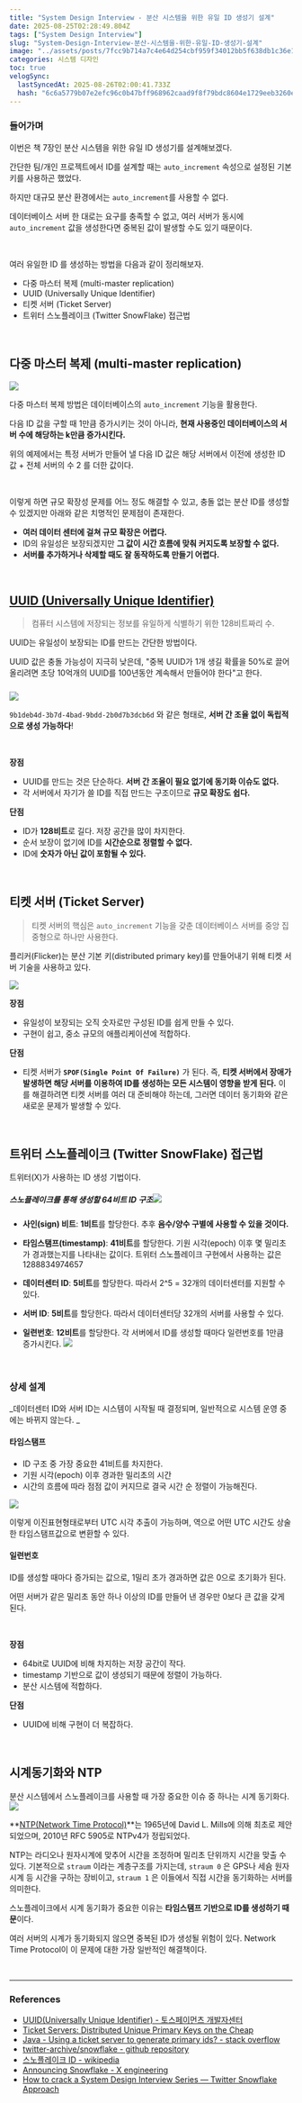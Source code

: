 ```yaml
---
title: "System Design Interview - 분산 시스템을 위한 유일 ID 생성기 설계"
date: 2025-08-25T02:28:49.804Z
tags: ["System Design Interview"]
slug: "System-Design-Interview-분산-시스템을-위한-유일-ID-생성기-설계"
image: "../assets/posts/7fcc9b714a7c4e64d254cbf959f34012bb5f638db1c36e18aec2c85fe7320d0b.png"
categories: 시스템 디자인
toc: true
velogSync:
  lastSyncedAt: 2025-08-26T02:00:41.733Z
  hash: "6c6a5779b07e2efc96c0b47bff968962caad9f8f79bdc8604e1729eeb3260e70"
---
```


### 들어가며

이번은 책 7장인 분산 시스템을 위한 유일 ID 생성기를 설계해보겠다.

간단한 팀/개인 프로젝트에서 ID를 설계할 때는 `auto_increment` 속성으로 설정된 기본 키를 사용하곤 했었다.

하지만 대규모 분산 환경에서는 `auto_increment`를 사용할 수 없다.

데이터베이스 서버 한 대로는 요구를 충족할 수 없고, 여러 서버가 동시에 `auto_increment` 값을 생성한다면 중복된 값이 발생할 수도 있기 때문이다.

<br/>

여러 유일한 ID 를 생성하는 방법을 다음과 같이 정리해보자.

- 다중 마스터 복제 (multi-master replication)
- UUID (Universally Unique Identifier)
- 티켓 서버 (Ticket Server)
- 트위터 스노플레이크 (Twitter SnowFlake) 접근법


<br/>

## 다중 마스터 복제 (multi-master replication)
![](/assets/posts/3974e422f4afd771225e40d59fafe1d4a7a0adb7a1fb6a40a76dabab1c6658e3.png)

다중 마스터 복제 방법은 데이터베이스의 `auto_increment` 기능을 활용한다.

다음 ID 값을 구할 때 1만큼 증가시키는 것이 아니라, **현재 사용중인 데이터베이스의 서버 수에 해당하는 k만큼 증가시킨다.**

위의 예제에서는 특정 서버가 만들어 낼 다음 ID 값은 해당 서버에서 이전에 생성한 ID 값 + 전체 서버의 수 2 를 더한 값이다. 

<br/>

이렇게 하면 규모 확장성 문제를 어느 정도 해결할 수 있고, 충돌 없는 분산 ID를 생성할 수 있겠지만 아래와 같은 치명적인 문제점이 존재한다.

- **여러 데이터 센터에 걸쳐 규모 확장은 어렵다.**
- ID의 유일성은 보장되겠지만 **그 값이 시간 흐름에 맞춰 커지도록 보장할 수 없다.**
- **서버를 추가하거나 삭제할 때도 잘 동작하도록 만들기 어렵다.**

<br/>

## [UUID (Universally Unique Identifier)](https://en.wikipedia.org/wiki/Universally_unique_identifier)
> 컴퓨터 시스템에 저장되는 정보를 유일하게 식별하기 위한 128비트짜리 수.

UUID는 유일성이 보장되는 ID를 만드는 간단한 방법이다. 

UUID 값은 충돌 가능성이 지극히 낮은데, "중복 UUID가 1개 생길 확률을 50%로 끌어 올리려면 초당 10억개의 UUID를 100년동안 계속해서 만들어야 한다"고 한다.

##### 
![](/assets/posts/2340bbf08b2afb03a3125962bfa55183f057ce8836604c352e885e4254ae8bf3.png)

`9b1deb4d-3b7d-4bad-9bdd-2b0d7b3dcb6d` 와 같은 형태로, **서버 간 조율 없이 독립적으로 생성 가능하다**!

<br/>

**장점**

- UUID를 만드는 것은 단순하다. **서버 간 조율이 필요 없기에 동기화 이슈도 없다.**
- 각 서버에서 자기가 쓸 ID를 직접 만드는 구조이므로 **규모 확장도 쉽다.**

**단점**

- ID가 **128비트**로 길다. 저장 공간을 많이 차지한다.
- 순서 보장이 없기에 ID를 **시간순으로 정렬할 수 없다.**
- ID에 **숫자가 아닌 값이 포함될 수 있다.**

<br/>

## 티켓 서버 (Ticket Server)
> 티켓 서버의 핵심은 `auto_increment` 기능을 갖춘 데이터베이스 서버를 중앙 집중형으로 하나만 사용한다.

플리커(Flicker)는 분산 기본 키(distributed primary key)를 만들어내기 위해 티켓 서버 기술을 사용하고 있다.

![](/assets/posts/b6360cc717d7e645ddae01faeee9e94e2a1f4a64d6769351ff7fe2987b32f710.png)


**장점**

- 유일성이 보장되는 오직 숫자로만 구성된 ID를 쉽게 만들 수 있다.
- 구현이 쉽고, 중소 규모의 애플리케이션에 적합하다.

**단점**

- 티켓 서버가 **`SPOF(Single Point Of Failure)`** 가 된다.
 즉, **티켓 서버에서 장애가 발생하면 해당 서버를 이용하여 ID를 생성하는 모든 시스템이 영향을 받게 된다.** 이를 해결하려면 티켓 서버를 여러 대 준비해야 하는데, 그러면 데이터 동기화와 같은 새로운 문제가 발생할 수 있다.
 



<br/>

## 트위터 스노플레이크 (Twitter SnowFlake) 접근법

트위터(X)가 사용하는 ID 생성 기법이다. 

##### 스노플레이크를 통해 생성할 64비트 ID 구조![](/assets/posts/65dc53680aaaeb8cd6ba1c59ba038e64b6f51d8ea1e97baf82c51091e73e8036.png)

- **사인(sign) 비트**: **1비트**를 할당한다. 추후 **음수/양수 구별에 사용할 수 있을 것이다.**

- **타임스탬프(timestamp)**: **41비트**를 할당한다. 기원 시각(epoch) 이후 몇 밀리초가 경과했는지를 나타내는 값이다.
트위터 스노플레이크 구현에서 사용하는 값은 1288834974657

- **데이터센터 ID**: **5비트**를 할당한다. 따라서 2^5 = 32개의 데이터센터를 지원할 수 있다.

- **서버 ID**: **5비트**를 할당한다. 따라서 데이터센터당 32개의 서버를 사용할 수 있다.

- **일련번호**: **12비트**를 할당한다. 각 서버에서 ID를 생성할 때마다 일련번호를 1만큼 증가시킨다.
![](/assets/posts/424ff2116a54a05e09f6b16fc2e2f14beb0dee8d03d4e375e1ba808e8130c89e.png)
<br/>

### 상세 설계

_데이터센터 ID와 서버 ID는 시스템이 시작될 때 결정되며, 일반적으로 시스템 운영 중에는 바뀌지 않는다.
_


#### 타임스탬프

- ID 구조 중 가장 중요한 41비트를 차지한다.
- 기원 시각(epoch) 이후 경과한 밀리초의 시간
- 시간의 흐름에 따라 점점 값이 커지므로 결국 시간 순 정렬이 가능해진다.

![](/assets/posts/76289344d9630a40e84c1ed4a7d15496e3ce661a1b2d75bdbb989458273bcc00.png)

이렇게 이진표현형태로부터 UTC 시각 추출이 가능하며, 역으로 어떤 UTC 시간도 상술한 타임스탬프값으로 변환할 수 있다.

#### 일련번호

ID를 생성할 때마다 증가되는 값으로, 1밀리 초가 경과하면 값은 0으로 초기화가 된다.

어떤 서버가 같은 밀리초 동안 하나 이상의 ID를 만들어 낸 경우만 0보다 큰 값을 갖게 된다.

<br/>

**장점**

- 64bit로 UUID에 비해 차지하는 저장 공간이 작다.
- timestamp 기반으로 값이 생성되기 때문에 정렬이 가능하다.
- 분산 시스템에 적합하다.

**단점**

- UUID에 비해 구현이 더 복잡하다.

<br/>

## 시계동기화와 NTP
분산 시스템에서 스노플레이크를 사용할 때 가장 중요한 이슈 중 하나는 시계 동기화다. 
![](/assets/posts/2e42937d7606a90e22e734f085e7580de02a8b17678217cea19671130cca3501.png)

**[NTP(Network Time Protocol)](https://en.wikipedia.org/wiki/Network_Time_Protocol)**는 1965년에 David L. Mills에 의해 최초로 제안되었으며, 2010년 RFC 5905로 NTPv4가 정립되었다.

NTP는 라디오나 원자시계에 맞추어 시간을 조정하며 밀리초 단위까지 시간을 맞출 수 있다. 기본적으로 `straum` 이라는 계층구조를 가지는데, `straum 0` 은 GPS나 세슘 원자 시계 등 시간을 구하는 장비이고, `straum 1` 은 이들에서 직접 시간을 동기화하는 서버를 의미한다. 
<br/>

스노플레이크에서 시계 동기화가 중요한 이유는 **타임스탬프 기반으로 ID를 생성하기 때문**이다. 

여러 서버의 시계가 동기화되지 않으면 중복된 ID가 생성될 위험이 있다. Network Time Protocol이 이 문제에 대한 가장 일반적인 해결책이다. 

<br/>

---

### References

- [UUID(Universally Unique Identifier) - 토스페이먼츠 개발자센터](https://docs.tosspayments.com/resources/glossary/uuid)
- [Ticket Servers: Distributed Unique Primary Keys on the Cheap](https://code.flickr.net/2010/02/08/ticket-servers-distributed-unique-primary-keys-on-the-cheap/)
- [Java - Using a ticket server to generate primary ids? - stack overflow](https://stackoverflow.com/questions/5144849/using-a-ticket-server-to-generate-primary-ids)
- [twitter-archive/snowflake - github repository](https://github.com/twitter-archive/snowflake)
- [스노플레이크 ID - wikipedia](https://ko.wikipedia.org/wiki/%EC%8A%A4%EB%85%B8%ED%94%8C%EB%A0%88%EC%9D%B4%ED%81%AC_ID)
- [Announcing Snowflake - X engineering](https://blog.x.com/engineering/en_us/a/2010/announcing-snowflake)
- [How to crack a System Design Interview Series — Twitter Snowflake Approach](https://techgranth.medium.com/how-to-crack-a-system-design-interview-series-twitter-snowflake-approach-250ec5ff1f90)